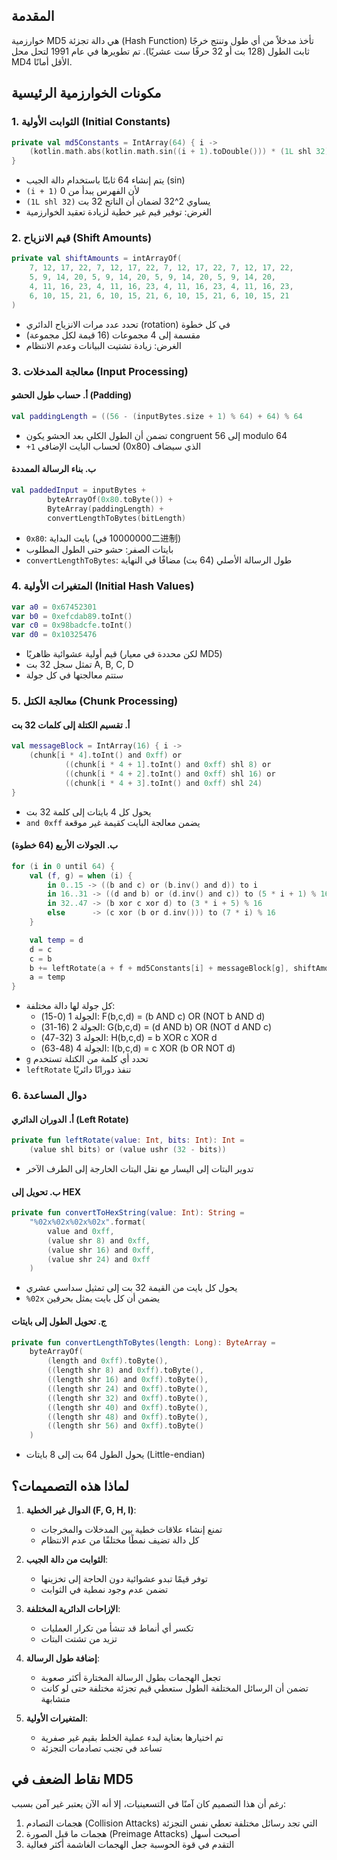 

## المقدمة
خوارزمية MD5 هي دالة تجزئة (Hash Function) تأخذ مدخلاً من أي طول وتنتج خرجًا ثابت الطول (128 بت أو 32 حرفًا ست عشريًا). تم تطويرها في عام 1991 لتحل محل MD4 الأقل أمانًا.

## مكونات الخوارزمية الرئيسية

### 1. الثوابت الأولية (Initial Constants)
```kotlin
private val md5Constants = IntArray(64) { i ->
    (kotlin.math.abs(kotlin.math.sin((i + 1).toDouble())) * (1L shl 32)).toLong().toInt()
}
```
- يتم إنشاء 64 ثابتًا باستخدام دالة الجيب (sin)
- `(i + 1)` لأن الفهرس يبدأ من 0
- `(1L shl 32)` يساوي 2^32 لضمان أن الناتج 32 بت
- الغرض: توفير قيم غير خطية لزيادة تعقيد الخوارزمية

### 2. قيم الانزياح (Shift Amounts)
```kotlin
private val shiftAmounts = intArrayOf(
    7, 12, 17, 22, 7, 12, 17, 22, 7, 12, 17, 22, 7, 12, 17, 22,
    5, 9, 14, 20, 5, 9, 14, 20, 5, 9, 14, 20, 5, 9, 14, 20,
    4, 11, 16, 23, 4, 11, 16, 23, 4, 11, 16, 23, 4, 11, 16, 23,
    6, 10, 15, 21, 6, 10, 15, 21, 6, 10, 15, 21, 6, 10, 15, 21
)
```
- تحدد عدد مرات الانزياح الدائري (rotation) في كل خطوة
- مقسمة إلى 4 مجموعات (16 قيمة لكل مجموعة)
- الغرض: زيادة تشتيت البيانات وعدم الانتظام

### 3. معالجة المدخلات (Input Processing)

#### أ. حساب طول الحشو (Padding)
```kotlin
val paddingLength = ((56 - (inputBytes.size + 1) % 64) + 64) % 64
```
- تضمن أن الطول الكلي بعد الحشو يكون congruent إلى 56 modulo 64
- `+1` لحساب البايت الإضافي (0x80) الذي سيضاف

#### ب. بناء الرسالة الممددة
```kotlin
val paddedInput = inputBytes +
        byteArrayOf(0x80.toByte()) +
        ByteArray(paddingLength) +
        convertLengthToBytes(bitLength)
```
- `0x80`: بايت البداية (10000000 في二进制)
- بايتات الصفر: حشو حتى الطول المطلوب
- `convertLengthToBytes`: طول الرسالة الأصلي (64 بت) مضافًا في النهاية

### 4. المتغيرات الأولية (Initial Hash Values)
```kotlin
var a0 = 0x67452301
var b0 = 0xefcdab89.toInt()
var c0 = 0x98badcfe.toInt()
var d0 = 0x10325476
```
- قيم أولية عشوائية ظاهريًا (لكن محددة في معيار MD5)
- تمثل سجل 32 بت A, B, C, D
- ستتم معالجتها في كل جولة

### 5. معالجة الكتل (Chunk Processing)

#### أ. تقسيم الكتلة إلى كلمات 32 بت
```kotlin
val messageBlock = IntArray(16) { i ->
    (chunk[i * 4].toInt() and 0xff) or
            ((chunk[i * 4 + 1].toInt() and 0xff) shl 8) or
            ((chunk[i * 4 + 2].toInt() and 0xff) shl 16) or
            ((chunk[i * 4 + 3].toInt() and 0xff) shl 24)
}
```
- يحول كل 4 بايتات إلى كلمة 32 بت
- `and 0xff` يضمن معالجة البايت كقيمة غير موقعة

#### ب. الجولات الأربع (64 خطوة)
```kotlin
for (i in 0 until 64) {
    val (f, g) = when (i) {
        in 0..15 -> ((b and c) or (b.inv() and d)) to i
        in 16..31 -> ((d and b) or (d.inv() and c)) to (5 * i + 1) % 16
        in 32..47 -> (b xor c xor d) to (3 * i + 5) % 16
        else      -> (c xor (b or d.inv())) to (7 * i) % 16
    }

    val temp = d
    d = c
    c = b
    b += leftRotate(a + f + md5Constants[i] + messageBlock[g], shiftAmounts[i])
    a = temp
}
```
- كل جولة لها دالة مختلفة:
  - الجولة 1 (0-15): F(b,c,d) = (b AND c) OR (NOT b AND d)
  - الجولة 2 (16-31): G(b,c,d) = (d AND b) OR (NOT d AND c)
  - الجولة 3 (32-47): H(b,c,d) = b XOR c XOR d
  - الجولة 4 (48-63): I(b,c,d) = c XOR (b OR NOT d)
- `g` تحدد أي كلمة من الكتلة تستخدم
- `leftRotate` تنفذ دورانًا دائريًا

### 6. دوال المساعدة

#### أ. الدوران الدائري (Left Rotate)
```kotlin
private fun leftRotate(value: Int, bits: Int): Int =
    (value shl bits) or (value ushr (32 - bits))
```
- تدوير البتات إلى اليسار مع نقل البتات الخارجة إلى الطرف الآخر

#### ب. تحويل إلى HEX
```kotlin
private fun convertToHexString(value: Int): String =
    "%02x%02x%02x%02x".format(
        value and 0xff,
        (value shr 8) and 0xff,
        (value shr 16) and 0xff,
        (value shr 24) and 0xff
    )
```
- يحول كل بايت من القيمة 32 بت إلى تمثيل سداسي عشري
- `%02x` يضمن أن كل بايت يمثل بحرفين

#### ج. تحويل الطول إلى بايتات
```kotlin
private fun convertLengthToBytes(length: Long): ByteArray =
    byteArrayOf(
        (length and 0xff).toByte(),
        ((length shr 8) and 0xff).toByte(),
        ((length shr 16) and 0xff).toByte(),
        ((length shr 24) and 0xff).toByte(),
        ((length shr 32) and 0xff).toByte(),
        ((length shr 40) and 0xff).toByte(),
        ((length shr 48) and 0xff).toByte(),
        ((length shr 56) and 0xff).toByte()
    )
```
- يحول الطول 64 بت إلى 8 بايتات (Little-endian)

## لماذا هذه التصميمات؟

1. **الدوال غير الخطية (F, G, H, I)**:
   - تمنع إنشاء علاقات خطية بين المدخلات والمخرجات
   - كل دالة تضيف نمطًا مختلفًا من عدم الانتظام

2. **الثوابت من دالة الجيب**:
   - توفر قيمًا تبدو عشوائية دون الحاجة إلى تخزينها
   - تضمن عدم وجود نمطية في الثوابت

3. **الإزاحات الدائرية المختلفة**:
   - تكسر أي أنماط قد تنشأ من تكرار العمليات
   - تزيد من تشتت البتات

4. **إضافة طول الرسالة**:
   - تجعل الهجمات بطول الرسالة المختارة أكثر صعوبة
   - تضمن أن الرسائل المختلفة الطول ستعطي قيم تجزئة مختلفة حتى لو كانت متشابهة

5. **المتغيرات الأولية**:
   - تم اختيارها بعناية لبدء عملية الخلط بقيم غير صفرية
   - تساعد في تجنب تصادمات التجزئة

## نقاط الضعف في MD5

رغم أن هذا التصميم كان آمنًا في التسعينيات، إلا أنه الآن يعتبر غير آمن بسبب:
1. هجمات التصادم (Collision Attacks) التي تجد رسائل مختلفة تعطي نفس التجزئة
2. هجمات ما قبل الصورة (Preimage Attacks) أصبحت أسهل
3. التقدم في قوة الحوسبة جعل الهجمات الغاشمة أكثر فعالية

